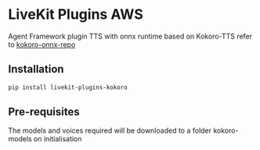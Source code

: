 # LiveKit Plugins AWS

Agent Framework plugin TTS with onnx runtime based on Kokoro-TTS
refer to [kokoro-onnx-repo](https://github.com/thewh1teagle/kokoro-onnx)

## Installation

```bash
pip install livekit-plugins-kokoro
```

## Pre-requisites

The models and voices required will be downloaded to a folder kokoro-models on initialisation